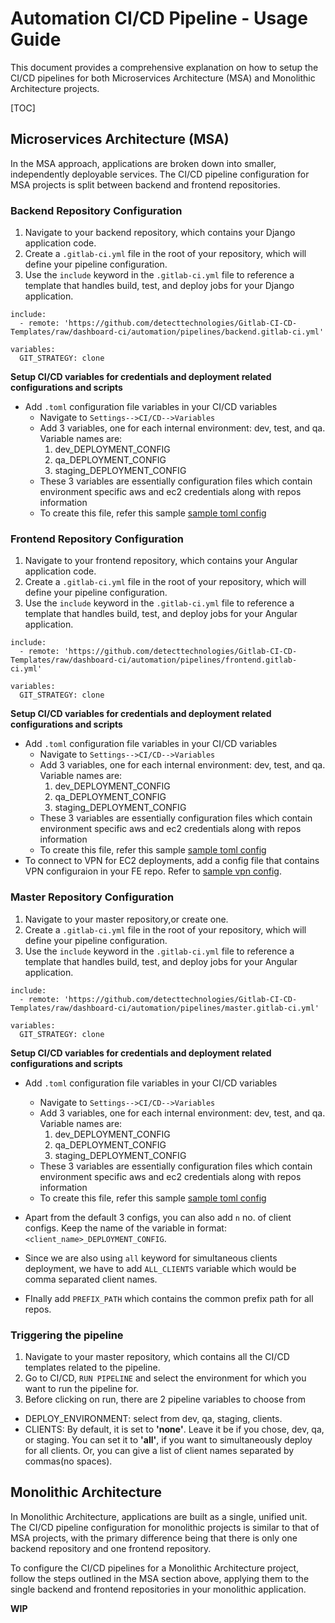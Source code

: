 # Automation CI/CD Pipeline - Usage Guide

This document provides a comprehensive explanation on how to setup the CI/CD pipelines for both Microservices Architecture (MSA) and Monolithic Architecture projects.

[TOC]

## Microservices Architecture (MSA)

In the MSA approach, applications are broken down into smaller, independently deployable services. The CI/CD pipeline configuration for MSA projects is split between backend and frontend repositories.

### Backend Repository Configuration

1. Navigate to your backend repository, which contains your Django application code.
2. Create a `.gitlab-ci.yml` file in the root of your repository, which will define your pipeline configuration.
3. Use the `include` keyword in the `.gitlab-ci.yml` file to reference a template that handles build, test, and deploy jobs for your Django application.

```
include:
  - remote: 'https://github.com/detecttechnologies/Gitlab-CI-CD-Templates/raw/dashboard-ci/automation/pipelines/backend.gitlab-ci.yml'

variables:
  GIT_STRATEGY: clone

```
**Setup CI/CD variables for credentials and deployment related configurations and scripts**

- Add `.toml` configuration file variables in your CI/CD variables
  - Navigate to `Settings-->CI/CD-->Variables`
  - Add 3 variables, one for each internal environment: dev, test, and qa. Variable names are:
    1. dev_DEPLOYMENT_CONFIG 
    2. qa_DEPLOYMENT_CONFIG
    3. staging_DEPLOYMENT_CONFIG
  - These 3 variables are essentially configuration files which contain environment specific aws and ec2 credentials along with repos information
  - To create this file, refer this sample [sample toml config](../configs/sample.toml)

### Frontend Repository Configuration

1. Navigate to your frontend repository, which contains your Angular application code.
2. Create a `.gitlab-ci.yml` file in the root of your repository, which will define your pipeline configuration.
3. Use the `include` keyword in the `.gitlab-ci.yml` file to reference a template that handles build, test, and deploy jobs for your Angular application. 

```
include:
  - remote: 'https://github.com/detecttechnologies/Gitlab-CI-CD-Templates/raw/dashboard-ci/automation/pipelines/frontend.gitlab-ci.yml'

variables:
  GIT_STRATEGY: clone

```
**Setup CI/CD variables for credentials and deployment related configurations and scripts**

- Add `.toml` configuration file variables in your CI/CD variables
  - Navigate to `Settings-->CI/CD-->Variables`
  - Add 3 variables, one for each internal environment: dev, test, and qa. Variable names are:
    1. dev_DEPLOYMENT_CONFIG 
    2. qa_DEPLOYMENT_CONFIG
    3. staging_DEPLOYMENT_CONFIG
  - These 3 variables are essentially configuration files which contain environment specific aws and ec2 credentials along with repos information
  - To create this file, refer this sample [sample toml config](../configs/sample.toml)
- To connect to VPN for EC2 deployments, add a config file that contains VPN configuraion in your FE repo. Refer to [sample vpn config](../configs/vpn_config_sample.toml). 


### Master Repository Configuration

1. Navigate to your master repository,or create one.
2. Create a `.gitlab-ci.yml` file in the root of your repository, which will define your pipeline configuration.
3. Use the `include` keyword in the `.gitlab-ci.yml` file to reference a template that handles build, test, and deploy jobs for your Angular application. 

```
include:
  - remote: 'https://github.com/detecttechnologies/Gitlab-CI-CD-Templates/raw/dashboard-ci/automation/pipelines/master.gitlab-ci.yml'

variables:
  GIT_STRATEGY: clone

```

**Setup CI/CD variables for credentials and deployment related configurations and scripts**

- Add `.toml` configuration file variables in your CI/CD variables
  - Navigate to `Settings-->CI/CD-->Variables`
  - Add 3 variables, one for each internal environment: dev, test, and qa. Variable names are:
    1. dev_DEPLOYMENT_CONFIG 
    2. qa_DEPLOYMENT_CONFIG
    3. staging_DEPLOYMENT_CONFIG
  - These 3 variables are essentially configuration files which contain environment specific aws and ec2 credentials along with repos information
  - To create this file, refer this sample [sample toml config](../configs/sample.toml)

- Apart from the default 3 configs, you can also add `n` no. of client configs. Keep the name of the variable in format: `<client_name>_DEPLOYMENT_CONFIG`.

- Since we are also using `all` keyword for simultaneous clients deployment, we have to add `ALL_CLIENTS` variable which would be comma separated client names.
- FInally add `PREFIX_PATH` which contains the common prefix path for all repos.



### Triggering the pipeline

1. Navigate to your master repository, which contains all the CI/CD templates related to the pipeline.
2. Go to CI/CD, `RUN PIPELINE` and select the environment for which you want to run the pipeline for.
3. Before clicking on run, there are 2 pipeline variables to choose from
  - DEPLOY_ENVIRONMENT: select from dev, qa, staging, clients.
  - CLIENTS: By default, it is set to **'none'**. Leave it be if you chose, dev, qa, or staging. You can set it to **'all'**, if you want to simultaneously deploy for all clients. Or, you can give a list of client names separated by commas(no spaces).   


## Monolithic Architecture

In Monolithic Architecture, applications are built as a single, unified unit. The CI/CD pipeline configuration for monolithic projects is similar to that of MSA projects, with the primary difference being that there is only one backend repository and one frontend repository.

To configure the CI/CD pipelines for a Monolithic Architecture project, follow the steps outlined in the MSA section above, applying them to the single backend and frontend repositories in your monolithic application.

**WIP**
